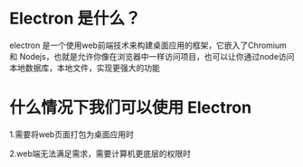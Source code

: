 <!--
 * @Author: your name
 * @Date: 2021-09-17 09:45:42
 * @LastEditTime: 2021-09-17 10:03:51
 * @LastEditors: Please set LastEditors
 * @Description: In User Settings Edit
 * @FilePath: \electron-vue\readme\1.md
-->
# Electron 是什么？
electron 是一个使用web前端技术来构建桌面应用的框架，它嵌入了Chromium 和 Nodejs，也就是允许你像在浏览器中一样访问项目，也可以让你通过node访问本地数据库，本地文件，实现更强大的功能
# 什么情况下我们可以使用 Electron
1.需要将web页面打包为桌面应用时

2.web端无法满足需求，需要计算机更底层的权限时
